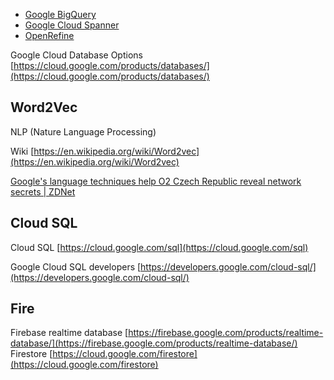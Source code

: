 
- [Google BigQuery](Google%20BigQuery.md)
- [Google Cloud Spanner](Google%20Cloud%20Spanner.md)
- [OpenRefine](OpenRefine.md)

Google Cloud Database Options [https://cloud.google.com/products/databases/](https://cloud.google.com/products/databases/)

## Word2Vec

NLP (Nature Language Processing)

Wiki [https://en.wikipedia.org/wiki/Word2vec](https://en.wikipedia.org/wiki/Word2vec)

[Google's language techniques help O2 Czech Republic reveal network secrets | ZDNet](https://www.zdnet.com/article/googles-language-techniques-help-o2-czech-republic-reveal-network-secrets/#ftag=RSSbaffb68)

## Cloud SQL

Cloud SQL [https://cloud.google.com/sql](https://cloud.google.com/sql)

Google Cloud SQL developers [https://developers.google.com/cloud-sql/](https://developers.google.com/cloud-sql/)

## Fire

Firebase realtime database [https://firebase.google.com/products/realtime-database/](https://firebase.google.com/products/realtime-database/)
Firestore [https://cloud.google.com/firestore](https://cloud.google.com/firestore)

